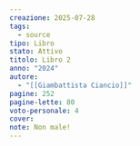```yaml
---
creazione: 2025-07-28
tags:
  - source
tipo: Libro
stato: Attivo
titolo: Libro 2
anno: "2024"
autore:
  - "[[Giambattista Ciancio]]"
pagine: 252
pagine-lette: 80
voto-personale: 4
cover: 
note: Non male!
---
```

